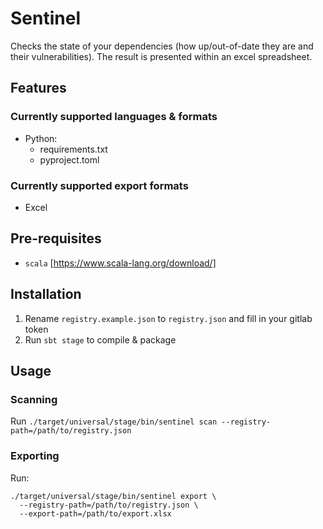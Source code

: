 # Sentinel

Checks the state of your dependencies (how up/out-of-date they are and their vulnerabilities).
The result is presented within an excel spreadsheet.

## Features

### Currently supported languages & formats

- Python:
  - requirements.txt
  - pyproject.toml

### Currently supported export formats

- Excel

## Pre-requisites

- `scala` [https://www.scala-lang.org/download/]

## Installation

1. Rename `registry.example.json` to `registry.json` and fill in your gitlab token
2. Run `sbt stage` to compile & package

## Usage

### Scanning

Run `./target/universal/stage/bin/sentinel scan --registry-path=/path/to/registry.json`

### Exporting

Run:

```
./target/universal/stage/bin/sentinel export \
  --registry-path=/path/to/registry.json \
  --export-path=/path/to/export.xlsx
```
